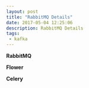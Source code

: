 ```yaml
---
layout: post
title: "RabbitMQ Details"
date: 2017-05-04 12:25:06
description: RabbitMQ Details
tags: 
 - kafka
---
```


**RabbitMQ**

**Flower**

**Celery**
